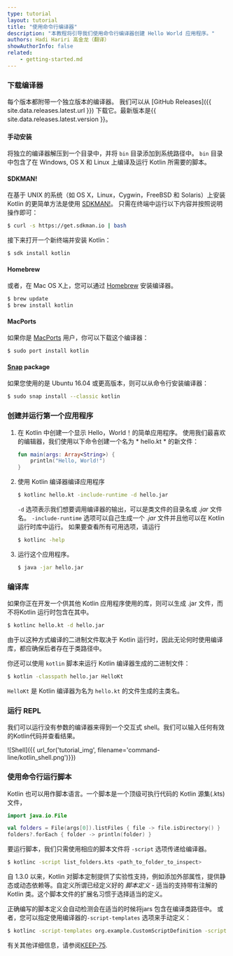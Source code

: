 ```yaml
---
type: tutorial
layout: tutorial
title: "使用命令行编译器"
description: "本教程将引导我们使用命令行编译器创建 Hello World 应用程序。"
authors: Hadi Hariri 高金龙（翻译）
showAuthorInfo: false
related:
    - getting-started.md
---
```

### 下载编译器

每个版本都附带一个独立版本的编译器。 我们可以从 [GitHub Releases]({{ site.data.releases.latest.url }}) 下载它。最新版本是{{ site.data.releases.latest.version }}。

#### 手动安装
将独立的编译器解压到一个目录中，并将 `bin` 目录添加到系统路径中。 `bin` 目录中包含了在 Windows, OS X 和 Linux 上编译及运行 Kotlin 所需要的脚本。

#### SDKMAN!
在基于 UNIX 的系统（如 OS X，Linux，Cygwin，FreeBSD 和 Solaris）上安装 Kotlin 的更简单方法是使用 [SDKMAN!](http://sdkman.io)。
只需在终端中运行以下内容并按照说明操作即可：

<div class="sample" markdown="1" mode="shell" theme="idea">

```bash
$ curl -s https://get.sdkman.io | bash
```

</div>

接下来打开一个新终端并安装 Kotlin：

<div class="sample" markdown="1" mode="shell" theme="idea">

```bash
$ sdk install kotlin
```

</div>

#### Homebrew
或者，在 Mac OS X上，您可以通过 [Homebrew](http://brew.sh/) 安装编译器。

<div class="sample" markdown="1" mode="shell" theme="idea">

```bash
$ brew update
$ brew install kotlin
```

</div>

#### MacPorts
如果你是 [MacPorts](https://www.macports.org/) 用户，你可以下载这个编译器：

<div class="sample" markdown="1" mode="shell" theme="idea">

```bash
$ sudo port install kotlin
```

</div>

#### [Snap](https://snapcraft.io/) package
如果您使用的是 Ubuntu 16.04 或更高版本，则可以从命令行安装编译器：

<div class="sample" markdown="1" mode="shell" theme="idea">

```bash
$ sudo snap install --classic kotlin
```

</div>

### 创建并运行第一个应用程序

1. 在 Kotlin 中创建一个显示 Hello，World！的简单应用程序。 使用我们最喜欢的编辑器，我们使用以下命令创建一个名为 * hello.kt * 的新文件：

   <div class="sample" markdown="1" theme="idea">

   ```kotlin
   fun main(args: Array<String>) {
       println("Hello, World!")
   }
   ```

   </div>

2. 使用 Kotlin 编译器编译应用程序

    <div class="sample" markdown="1" mode="shell" theme="idea">

    ```bash
    $ kotlinc hello.kt -include-runtime -d hello.jar
    ```

    </div>

   `-d` 选项表示我们想要调用编译器的输出，可以是类文件的目录名或 *.jar* 文件名。 `-include-runtime` 选项可以自己生成一个 *.jar* 文件并且他可以在 Kotlin 运行时库中运行。
    如果要查看所有可用选项，请运行

    <div class="sample" markdown="1" mode="shell" theme="idea">

    ```bash
    $ kotlinc -help
    ```

    </div>

3. 运行这个应用程序。

    <div class="sample" markdown="1" mode="shell" theme="idea">

    ```bash
    $ java -jar hello.jar
    ```

    </div>


### 编译库

如果你正在开发一个供其他 Kotlin 应用程序使用的库，则可以生成 .jar 文件，而不将Kotlin 运行时包含在其中。

<div class="sample" markdown="1" mode="shell" theme="idea">

```bash
$ kotlinc hello.kt -d hello.jar
```

</div>

   由于以这种方式编译的二进制文件取决于 Kotlin 运行时，因此无论何时使用编译库，都应确保后者存在于类路径中。

   你还可以使用 `kotlin` 脚本来运行 Kotlin 编译器生成的二进制文件：

<div class="sample" markdown="1" mode="shell" theme="idea">

```bash
$ kotlin -classpath hello.jar HelloKt
```

</div>

   `HelloKt` 是 Kotlin 编译器为名为 `hello.kt` 的文件生成的主类名。

### 运行 REPL

我们可以运行没有参数的编译器来得到一个交互式 shell。我们可以输入任何有效的Kotlin代码并查看结果。

![Shell]({{ url_for('tutorial_img', filename='command-line/kotlin_shell.png')}})

### 使用命令行运行脚本

Kotlin 也可以用作脚本语言。一个脚本是一个顶级可执行代码的 Kotlin 源集(.kts)文件，

<div class="sample" markdown="1" theme="idea" data-highlight-only>

```kotlin
import java.io.File

val folders = File(args[0]).listFiles { file -> file.isDirectory() }
folders?.forEach { folder -> println(folder) }
```

</div>

要运行脚本，我们只需使用相应的脚本文件将 `-script` 选项传递给编译器。

<div class="sample" markdown="1" mode="shell" theme="idea">

```bash
$ kotlinc -script list_folders.kts <path_to_folder_to_inspect>
```

</div>

自 1.3.0 以来，Kotlin 对脚本定制提供了实验性支持，例如添加外部属性，<!--
-->提供静态或动态依赖等。自定义所谓已经定义好的 *脚本定义* - <!--
-->适当的支持带有注解的 Kotlin 类。这个脚本文件的扩展名习惯于选择适当的<!--
-->定义。

正确编写的脚本定义会自动检测会在适当的时候将<!--
-->jars 包含在编译类路径中。 或者，您可以指定使用编译器的<!--
-->`-script-templates` 选项来手动定义：

<div class="sample" markdown="1" mode="shell" theme="idea">

```bash
$ kotlinc -script-templates org.example.CustomScriptDefinition -script custom.script1.kts
```

</div>

有关其他详细信息，请参阅[KEEP-75](https://github.com/Kotlin/KEEP/blob/master/proposals/scripting-support.md). 

